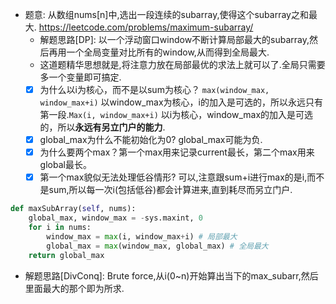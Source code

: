 
- 题意: 从数组nums[n]中,选出一段连续的subarray,使得这个subarray之和最大. https://leetcode.com/problems/maximum-subarray/
  - 解题思路[DP]: 以一个浮动窗口window不断计算局部最大的subarray,然后再用一个全局变量对比所有的window,从而得到全局最大.
  - 这道题精华思想就是,将注意力放在局部最优的求法上就可以了.全局只需要多一个变量即可搞定.
  - [x] 为什么以i为核心，而不是以sum为核心？ `max(window_max, window_max+i)` 以window_max为核心，i的加入是可选的，所以永远只有第一段.`Max(i, window_max+i)` 以i为核心，window_max的加入是可选的，所以**永远有另立门户的能力**.
  - [x] global_max为什么不能初始化为0? global_max可能为负.
  - [x] 为什么要两个max？第一个max用来记录current最长，第二个max用来global最长。
  - [x] 第一个max貌似无法处理低谷情形? 可以,注意跟sum+i进行max的是i,而不是sum,所以每一次i(包括低谷)都会计算进来,直到耗尽而另立门户.

```py
def maxSubArray(self, nums):
    global_max, window_max = -sys.maxint, 0
    for i in nums:
        window_max = max(i, window_max+i) # 局部最大
        global_max = max(window_max, global_max) # 全局最大
    return global_max
```

- 解题思路[DivConq]: Brute force,从i(0~n)开始算出当下的max_subarr,然后里面最大的那个即为所求.

